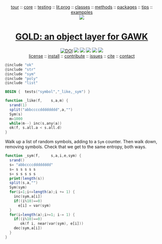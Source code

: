 <a name=top>
<p align=center><a
href="https://github.com/timm/gold/blob/master/doc/01tour.md#top">tour</a> :: <a
href="https://github.com/timm/gold/blob/master/doc/01core.md#top">core</a> :: <a
href="https://github.com/timm/gold/blob/master/doc/03testing.md#top">testing</a> :: <a
href="https://github.com/timm/gold/doc/02doco.md#top">lit.prog</a> :: <a
href="https://github.com/timm/gold/blob/master/doc/05classes.md#top">classes</a> :: <a
href="https://github.com/timm/gold/blob/master/doc/06methods.md#top">methods</a> :: <a
href="https://github.com/timm/gold/blob/master/doc/06methods.md#top">packages</a> :: <a
href="https://github.com/timm/gold/blob/master/doc/07tips.md#top">tips</a> :: <a
href="https://github.com/timm/gold/blob/master/doc/08examples.md#top">exampples</a> <br>
<img src="https://github.com/timm/gold/blob/master/etc/img/coins.png"></p>
<h1 align=center><a href="/README.md#top">GOLD: an object layer for GAWK</a></h1>
<p align=center><a 
href="https://doi.org/10.5281/zenodo.3841466"><img 
src="https://zenodo.org/badge/DOI/10.5281/zenodo.3841466.svg" alt="DOI"></a>
<img src="https://img.shields.io/badge/license-mit-red">   
<img src="https://img.shields.io/badge/language-gawk-orange">    
<img src="https://img.shields.io/badge/purpose-ai,se-blueviolet">
<img src="https://img.shields.io/badge/platform-mac,*nux-informational">
<a href="https://travis-ci.org/github/timm/gold"><img 
src="https://travis-ci.org/timm/gold.svg?branch=master"></a> <br> <a
href="https://github.com/timm/gold/blob/master/LICENSE.md#top">license</a> :: <a
href="https://github.com/timm/gold/blob/master/INSTALL.md#top">install</a> :: <a
href="https://github.com/timm/gold/blob/master/CODE_OF_CONDUCT.md#top">contribute</a> :: <a
href="https://github.com/timm/gold/issues">issues</a> :: <a
href="https://github.com/timm/gold/blob/master/CITATION.md#top">cite</a> :: <a
href="https://github.com/timm/gold/blob/master/CONTACT.md#top">contact</a></p>


```awk
@include "ok"
@include "str"
@include "sym"
@include "poly"
@include "list"

BEGIN {  tests("symbol","_like,_sym") }

function _like(f,    s,a,m) {
  srand(1)
  split("abbccccdddddddd",a,"")
  Sym(s)
  m=1000
  while(m--) inc(s,any(a))
  ok(f, s.all.a < s.all.d)
}
```

Walk up a list of random symbols, adding to a `Sym`
counter. Then walk down, removing symbols. Check
that we get to the same entropy, both ways.

```awk
function _sym(f,     s,a,i,e,sym) {
  srand()
  s= "abbccccdddddddd"
  s= s s s s s
  s= s s s s s
  print(length(s))
  split(s,a,"")
  Sym(sym)
  for(i=1;i<=length(a);i += 1) { 
    inc(sym,a[i])
    if((i%10)==0)  
      e[i] = var(sym)  
  }
  for(i=length(a);i>=1; i-= 1) {
    if((i%10)==0)  
       ok(f i, near(var(sym), e[i])) 
    dec(sym,a[i]) 
  }
}
```
